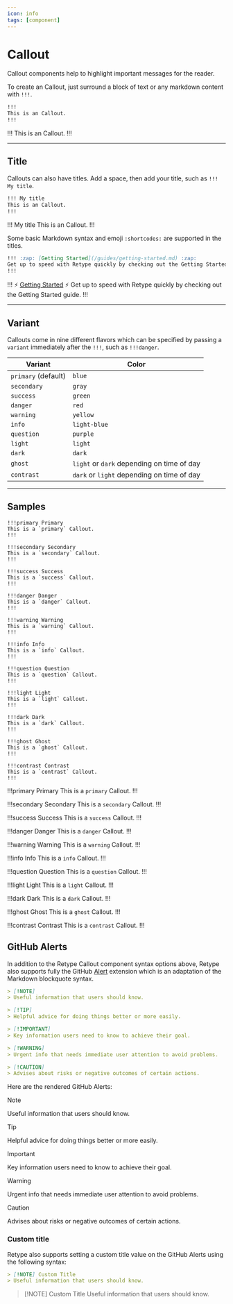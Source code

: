 ```yaml
---
icon: info
tags: [component]
---
```

# Callout

Callout components help to highlight important messages for the reader.

To create an Callout, just surround a block of text or any markdown content with `!!!`.

```md
!!!
This is an Callout.
!!!
```

!!!
This is an Callout.
!!!

---

## Title

Callouts can also have titles. Add a space, then add your title, such as `!!! My title`.

```md
!!! My title
This is an Callout.
!!!
```

!!! My title
This is an Callout.
!!!

Some basic Markdown syntax and emoji `:shortcodes:` are supported in the titles.

```md
!!! :zap: [Getting Started](/guides/getting-started.md) :zap:
Get up to speed with Retype quickly by checking out the Getting Started guide.
!!!
```

!!! :zap: [Getting Started](/guides/getting-started.md) :zap:
Get up to speed with Retype quickly by checking out the Getting Started guide.
!!!

---

## Variant

Callouts come in nine different flavors which can be specified by passing a `variant` immediately after the `!!!`, such as `!!!danger`.

| Variant | Color |
| --- | --- |
| `primary` (default) | `blue` |
| `secondary` | `gray` |
| `success` | `green` |
| `danger` | `red` |
| `warning` | `yellow` |
| `info` | `light-blue` |
| `question` | `purple` |
| `light` | `light` |
| `dark` | `dark` |
| `ghost` | `light` or `dark` depending on time of day |
| `contrast` | `dark` or `light` depending on time of day |

---

## Samples

```
!!!primary Primary
This is a `primary` Callout.
!!!

!!!secondary Secondary
This is a `secondary` Callout.
!!!

!!!success Success
This is a `success` Callout.
!!!

!!!danger Danger
This is a `danger` Callout.
!!!

!!!warning Warning
This is a `warning` Callout.
!!!

!!!info Info
This is a `info` Callout.
!!!

!!!question Question
This is a `question` Callout.
!!!

!!!light Light
This is a `light` Callout.
!!!

!!!dark Dark
This is a `dark` Callout.
!!!

!!!ghost Ghost
This is a `ghost` Callout.
!!!

!!!contrast Contrast
This is a `contrast` Callout.
!!!
```

!!!primary Primary
This is a `primary` Callout.
!!!

!!!secondary Secondary
This is a `secondary` Callout.
!!!

!!!success Success
This is a `success` Callout.
!!!

!!!danger Danger
This is a `danger` Callout.
!!!

!!!warning Warning
This is a `warning` Callout.
!!!

!!!info Info
This is a `info` Callout.
!!!

!!!question Question
This is a `question` Callout.
!!!

!!!light Light
This is a `light` Callout.
!!!

!!!dark Dark
This is a `dark` Callout.
!!!

!!!ghost Ghost
This is a `ghost` Callout.
!!!

!!!contrast Contrast
This is a `contrast` Callout.
!!!

## GitHub Alerts

In addition to the Retype Callout component syntax options above, Retype also supports fully the GitHub [Alert](https://docs.github.com/en/get-started/writing-on-github/getting-started-with-writing-and-formatting-on-github/basic-writing-and-formatting-syntax#alerts) extension which is an adaptation of the Markdown blockquote syntax.

```md
> [!NOTE]
> Useful information that users should know.

> [!TIP]
> Helpful advice for doing things better or more easily.

> [!IMPORTANT]
> Key information users need to know to achieve their goal.

> [!WARNING]
> Urgent info that needs immediate user attention to avoid problems.

> [!CAUTION]
> Advises about risks or negative outcomes of certain actions.
```

Here are the rendered GitHub Alerts:

> [!NOTE]
> Useful information that users should know.

> [!TIP]
> Helpful advice for doing things better or more easily.

> [!IMPORTANT]
> Key information users need to know to achieve their goal.

> [!WARNING]
> Urgent info that needs immediate user attention to avoid problems.

> [!CAUTION]
> Advises about risks or negative outcomes of certain actions.

### Custom title

Retype also supports setting a custom title value on the GitHub Alerts using the following syntax:

```md
> [!NOTE] Custom Title
> Useful information that users should know.
```

> [!NOTE] Custom Title
> Useful information that users should know.